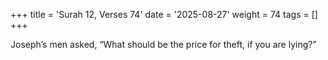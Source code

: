 +++
title = 'Surah 12, Verses 74'
date = '2025-08-27'
weight = 74
tags = []
+++

Joseph’s men asked, “What should be the price for theft, if you are lying?”